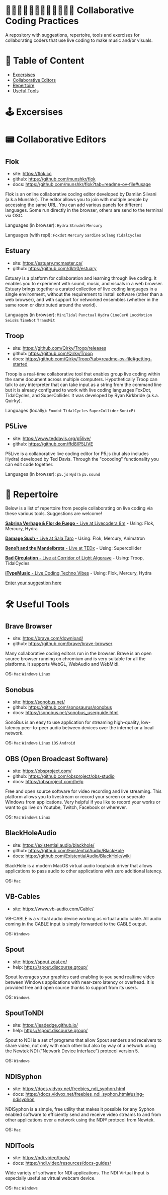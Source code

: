 # 👩🏻‍💻🧑🏼‍💻👩🏽‍💻👨🏾‍💻 Collaborative Coding Practices

A repository with suggestions, repertoire, tools and exercises for collaborating coders that use live coding to make music and/or visuals.

# 📖 Table of Content

- [Excersises](#-excersises)
- [Collaborative Editors](#-collaborative-editors)
- [Repertoire](#-repertoire)
- [Useful Tools](#-useful-tools)

# 🕹 Excersises



# 📟 Collaborative Editors

## Flok

- site: https://flok.cc
- github: https://github.com/munshkr/flok
- docs: https://github.com/munshkr/flok?tab=readme-ov-file#usage

Flok is an online collaborative coding editor developed by Damián Silvani (a.k.a Munshkr). The editor allows you to join with multiple people by accessing the same URL. You can add various panels for different languages. Some run directly in the browser, others are send to the terminal via OSC.

Languages (in browser): `Hydra` `Strudel` `Mercury`

Languages (with repl): `Foxdot` `Mercury` `Sardine` `SClang` `TidalCycles`

## Estuary

- site: https://estuary.mcmaster.ca/
- github: https://github.com/dktr0/estuary

Estuary is a platform for collaboration and learning through live coding. It enables you to experiment with sound, music, and visuals in a web browser. Estuary brings together a curated collection of live coding languages in a single environment, without the requirement to install software (other than a web browser), and with support for networked ensembles (whether in the same room or distributed around the world). 

Languages (in browser): `MiniTidal` `Punctual` `Hydra` `CineCer0` `LocoMotion` `Seis8s` `TimeNot` `TransMit`

## Troop

- site: https://github.com/Qirky/Troop/releases
- github: https://github.com/Qirky/Troop
- docs: https://github.com/Qirky/Troop?tab=readme-ov-file#getting-started

Troop is a real-time collaborative tool that enables group live coding within the same document across multiple computers. Hypothetically Troop can talk to any interpreter that can take input as a string from the command line but it is already configured to work with live coding languages FoxDot, TidalCycles, and SuperCollider. It was developed by Ryan Kirkbride (a.k.a. Quirky).

Languages (locally): `Foxdot` `TidalCycles` `SuperCollider` `SonicPi`

## P5Live

- site: https://www.teddavis.org/p5live/
- github: https://github.com/ffd8/P5LIVE

P5Live is a collaborative live coding editor for P5.js (but also includes Hydra) developed by Ted Davis. Through the "cocoding" functionality you can edit code together.

Languages (in browser): `p5.js` `Hydra` `p5.sound`

# 👾 Repertoire

Below is a list of repertoire from people collaborating on live coding via these various tools. Suggestions are welcome!

[**Sabrina Verhage & Flor de Fuego** - Live at Livecodera 8m](https://www.youtube.com/live/iY9Vc8LpMFQ?si=BWR1m3NZNcf9zkfs&t=3526)
	- Using: Flok, Mercury, Hydra

[**Damage Such** - Live at Sala Taro](https://youtu.be/Ykhjx7ZkaEQ?si=UbrMjEvV58BQozb4&t=1336)
	- Using: Flok, Mercury, Animatron

[**Benoît and the Mandelbrots** - Live at TEDx](https://youtu.be/Ix2b_qFYfAA?si=q128_ddemHYy7z9X&t=238)
	- Using: Supercollider

[**Bad Circulation** - Live at Corridor of Light Algorave](https://youtu.be/AlhEc2N8VII?si=ysRyQamkiIIGlW3w&t=838)
	- Using: Troop, TidalCycles

[**iTypeMusic** - Live Coding Techno Vibes](https://youtu.be/aB1mdxLCR7c?si=cA7Z5FSpl7LpuVHX&t=766)
	- Using: Flok, Mercury, Hydra

[Enter your suggestion here](https://github.com/tmhglnd/collaborative-coding-practices/issues)

# 🛠 Useful Tools

## Brave Browser

- site: https://brave.com/download/
- github: https://github.com/brave/brave-browser
	
Many collaborative coding editors run in the browser. Brave is an open source browser running on chromium and is very suitable for all the platforms. It supports WebGL, WebAudio and WebMidi.

OS: `Mac` `Windows` `Linux`

## Sonobus

- site: https://sonobus.net/
- github: https://github.com/sonosaurus/sonobus
- docs: https://sonobus.net/sonobus_userguide.html

SonoBus is an easy to use application for streaming high-quality, low-latency peer-to-peer audio between devices over the internet or a local network. 

OS: `Mac` `Windows` `Linux` `iOS` `Android`

## OBS (Open Broadcast Software)

- site: https://obsproject.com/
- github: https://github.com/obsproject/obs-studio
- docs: https://obsproject.com/help

Free and open source software for video recording and live streaming. This platform allows you to livestream or record your screen or seperate Windows from applications. Very helpful if you like to record your works or want to go live on Youtube, Twitch, Facebook or wherever.

OS: `Mac` `Windows` `Linux`

## BlackHoleAudio

- site: https://existential.audio/blackhole/
- github: https://github.com/ExistentialAudio/BlackHole
- docs: https://github.com/ExistentialAudio/BlackHole/wiki

BlackHole is a modern MacOS virtual audio loopback driver that allows applications to pass audio to other applications with zero additional latency.

OS: `Mac`

## VB-Cables

- site: https://www.vb-audio.com/Cable/

VB-CABLE is a virtual audio device working as virtual audio cable. All audio coming in the CABLE input is simply forwarded to the CABLE output.

OS: `Windows`

## Spout

- site: https://spout.zeal.co/
- help: https://spout.discourse.group/

Spout leverages your graphics card enabling to you send realtime video between Windows applications with near-zero latency or overhead. It is provided free and open source thanks to support from its users.

OS: `Windows`

## SpoutToNDI

- site: https://leadedge.github.io/
- help: https://spout.discourse.group/

Spout to NDI is a set of programs that allow Spout senders and receivers to share video, not only with each other but also by way of a network using the Newtek NDI (“Network Device Interface”) protocol version 5.

OS: `Windows`

## NDISyphon

- site: https://docs.vidvox.net/freebies_ndi_syphon.html
- docs: https://docs.vidvox.net/freebies_ndi_syphon.html#using-ndisyphon

NDISyphon is a simple, free utility that makes it possible for any Syphon enabled software to efficiently send and receive video streams to and from other applications over a network using the NDI® protocol from Newtek.

OS: `Mac`

## NDITools

- site: https://ndi.video/tools/
- docs: https://ndi.video/resources/docs-guides/

Wide variety of software for NDI applications. The NDI Virtual Input is especially useful as virtual webcam device.

OS: `Mac` `Windows`
